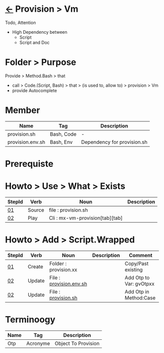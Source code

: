 # [&larr;][Back_Readme] Provision > Vm

Todo, Attention
- High Dependency between
  - Script
  - Script and Doc

# Folder > Purpose
Provide > Method.Bash > that
  - call > Code.(Script, Bash) > that > (is used to, allow to) > provision > Vm 
  - provide Autocomplete
# Member
|Name|Tag|Description|
|-|-|-|
|provision.sh|Bash, Code|-|
|provision.env.sh|Bash, Env|Dependency for provision.sh|

# Prerequiste
  
# Howto > Use > What > Exists

|StepId|Verb|Noun|Description|
|-|-|-|-|
|[01](#01)|Source|file : provision.sh||
|[02](#02)|Play|Cli : mx-vm-provision[tab][tab]||

# Howto > Add > Script.Wrapped

|StepId|Verb|Noun|Description|Comment|
|-|-|-|-|-|
|[01](#01)|Create|Folder : provision.xx||Copy/Past existing|
|[02](#02)|Update|File : [provision.env.sh][File_env]||Add Otp to Var: gvOtpxx|
|[02](#02)|Update|File : [provision.sh][File_script]||Add Otp in Method:Case|

# Terminoogy

|Name|Tag|Description|
|-|-|-|
|Otp|Acronyme|Object To Provision|
  

[//]: #(Reference.Readme)
[Back_Readme]:         ../readme.md (List > Folder)

[File_env]:            ./provision.env.sh
[File_script]:            ./provision.sh